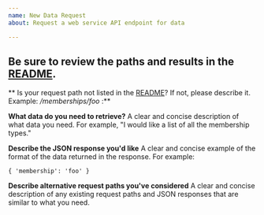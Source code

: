 ```yaml
---
name: New Data Request
about: Request a web service API endpoint for data

---
```


## Be sure to review the paths and results in the [README](https://github.com/ybakos/cs160-zagster-service).

** Is your request path not listed in the [README](https://github.com/ybakos/cs160-zagster-service)? If not, please describe it. Example: _/memberships/foo_ :**

**What data do you need to retrieve?**
A clear and concise description of what data you need. For example, "I would like a list of all the membership types."

**Describe the JSON response you'd like**
A clear and concise example of the format of the data returned in the response. For example:
```
{ 'membership': 'foo' } 
```

**Describe alternative request paths you've considered**
A clear and concise description of any existing request paths and JSON responses that are similar to what you need.
